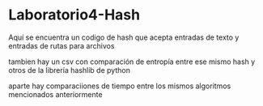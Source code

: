 # Laboratorio4-Hash

Aquí se encuentra un codigo de hash que acepta entradas de texto y entradas de rutas para archivos

tambien hay un csv con comparación de entropía entre ese mismo hash y otros de la librería hashlib de python

aparte hay comparaciiones de tiempo entre los mismos algoritmos mencionados anteriormente